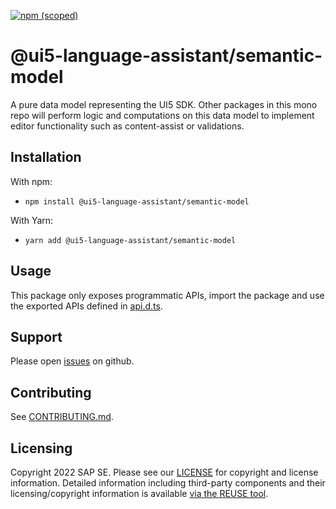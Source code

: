 [![npm (scoped)](https://img.shields.io/npm/v/@ui5-language-assistant/semantic-model.svg)](https://www.npmjs.com/package/@ui5-language-assistant/semantic-model)

# @ui5-language-assistant/semantic-model

A pure data model representing the UI5 SDK. Other packages in this mono repo
will perform logic and computations on this data model to implement editor functionality
such as content-assist or validations.

## Installation

With npm:

- `npm install @ui5-language-assistant/semantic-model`

With Yarn:

- `yarn add @ui5-language-assistant/semantic-model`

## Usage

This package only exposes programmatic APIs, import the package and use the exported APIs
defined in [api.d.ts](./api.d.ts).

## Support

Please open [issues](https://github.com/SAP/ui5-language-assistant/issues) on github.

## Contributing

See [CONTRIBUTING.md](./CONTRIBUTING.md).

## Licensing

Copyright 2022 SAP SE. Please see our [LICENSE](../../LICENSE) for copyright and license information. Detailed information including third-party components and their licensing/copyright information is available [via the REUSE tool](https://api.reuse.software/info/github.com/SAP/ui5-language-assistant).
